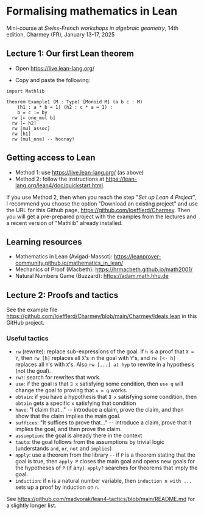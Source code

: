# Formalising mathematics in Lean

Mini-course at _Swiss-French workshops in algebraic geometry_, 14th edition, Charmey (FR), January 13-17, 2025

## Lecture 1: Our first Lean theorem

- Open https://live.lean-lang.org/

- Copy and paste the following:

```lean
import Mathlib

theorem Example1 (M : Type) [Monoid M] (a b c : M)
    (h1 : a * b = 1) (h2 : c * a = 1) : 
    b = c := by
  rw [← one_mul b]
  rw [← h2]
  rw [mul_assoc]
  rw [h1]
  rw [mul_one] -- hooray!
```

## Getting access to Lean

- Method 1: use https://live.lean-lang.org/ (as above)
- Method 2: follow the instructions at https://lean-lang.org/lean4/doc/quickstart.html.

If you use Method 2, then when you reach the step "*Set up Lean 4 Project*", I recommend you choose the option "Download an existing project" and use the URL for this Github page, https://github.com/loefflerd/Charmey. Then you will get a pre-prepared project with the examples from the lectures and a recent version of "Mathlib" already installed.

## Learning resources

- Mathematics in Lean (Avigad-Massot): https://leanprover-community.github.io/mathematics_in_lean/
- Mechanics of Proof (Macbeth): https://hrmacbeth.github.io/math2001/
- Natural Numbers Game (Buzzard): https://adam.math.hhu.de

## Lecture 2: Proofs and tactics

See the example file https://github.com/loefflerd/Charmey/blob/main/Charmey/Ideals.lean in this GitHub project.

### Useful tactics

- `rw` (rewrite): replace sub-expressions of the goal. If `h` is a proof that `X = Y`, then `rw [h]` replaces all `X`'s in the goal with `Y`'s, and `rw [<- h]` replaces all `Y`'s with `X`'s. Also `rw [...] at hyp` to rewrite in a hypothesis (not the goal).
- `rw?`: search for rewrites that work.
- `use`: if the goal is that `∃ x` satisfying some condition, then `use q` will change the goal to proving that `x = q` works.
- `obtain`: if you have a hypothesis that `∃ x` satisfying some condition, then `obtain` gets a specific `x` satisfying that condition
- `have`: "I claim that..." -- introduce a claim, prove the claim, and then show that the claim implies the main goal.
- `suffices`: "It suffices to prove that..." -- introduce a claim, prove that it implies the goal, and then prove the claim.
- `assumption`: the goal is already there in the context
- `tauto`: the goal follows from the assumptions by trivial logic (understands `and`, `or`, `not` and `implies`)
- `apply`: use a theorem from the library -- if `P` is a theorem stating that the goal is true, then `apply P` closes the main goal and opens new goals for the hypotheses of `P` (if any). `apply?` searches for theorems that imply the goal.
- `induction`: if `n` is a natural number variable, then `induction n with ...` sets up a proof by induction on `n`.

See https://github.com/madvorak/lean4-tactics/blob/main/README.md for a slightly longer list.
